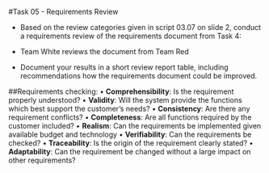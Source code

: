 #Task 05 - Requirements Review

- Based on the review categories given in script 03.07 on slide 2, conduct a
requirements review of the requirements document from Task 4:
 - Team White reviews the document from Team Red

- Document your results in a short review report table, including recommendations 
how the requirements document could be improved.

##Requirements checking:
• **Comprehensibility**: Is the requirement properly understood?
• **Validity**: Will the system provide the functions which best support the
customer’s needs?
• **Consistency**: Are there any requirement conflicts?
• **Completeness**: Are all functions required by the customer included?
• **Realism**: Can the requirements be implemented given available budget and
technology
• **Verifiability**: Can the requirements be checked?
• **Traceability**: Is the origin of the requirement clearly stated?
• **Adaptability**: Can the requirement be changed without a large impact on
other requirements?
